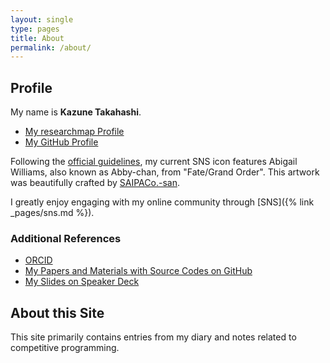 ```yaml
---
layout: single
type: pages
title: About
permalink: /about/
---
```


## Profile

My name is **Kazune Takahashi**.

- [My researchmap Profile](https://researchmap.jp/kazunetakahashi/?lang=en)
- [My GitHub Profile](https://github.com/kazunetakahashi)

Following the [official guidelines](https://www.fate-go.jp/guidelines/), my current SNS icon features Abigail Williams, also known as Abby-chan, from "Fate/Grand Order". This artwork was beautifully crafted by [SAIPACo.-san](https://skeb.jp/@saipaco/works/5).

I greatly enjoy engaging with my online community through [SNS]({% link _pages/sns.md %}).

### Additional References

- [ORCID](http://orcid.org/0000-0002-7985-4011)
- [My Papers and Materials with Source Codes on GitHub](https://github.com/kazunetakahashi-thesis)
- [My Slides on Speaker Deck](https://speakerdeck.com/kazunetakahashi)

## About this Site

This site primarily contains entries from my diary and notes related to competitive programming.
